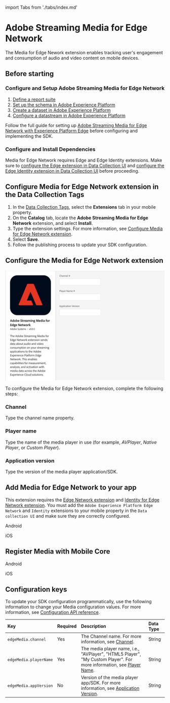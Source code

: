 import Tabs from './tabs/index.md'

# Adobe Streaming Media for Edge Network

The Media for Edge Nework extension enables tracking user's engagement and consumption of audio and video content on mobile devices.

## Before starting

### Configure and Setup Adobe Streaming Media for Edge Network

1. [Define a report suite](https://experienceleague.adobe.com/docs/media-analytics/using/implementation/implementation-edge.html#define-a-report-suite)
2. [Set up the schema in Adobe Experience Platform](https://experienceleague.adobe.com/docs/media-analytics/using/implementation/implementation-edge.html#set-up-the-schema-in-adobe-experience-platform)
3. [Create a dataset in Adobe Experience Platform](https://experienceleague.adobe.com/docs/media-analytics/using/implementation/implementation-edge.html#create-a-dataset-in-adobe-experience-platform)
4. [Configure a datastream in Adobe Experience Platform](https://experienceleague.adobe.com/docs/media-analytics/using/implementation/implementation-edge.html#configure-a-datastream-in-adobe-experience-platform)

Follow the full guide for setting up [Adobe Streaming Media for Edge Network with Experience Platform Edge](https://experienceleague.adobe.com/docs/media-analytics/using/implementation/media-sdk/setup/implementation-edge.html) before configuring and implementing the SDK.

### Configure and Install Dependencies

Media for Edge Network requires Edge and Edge Identity extensions. Make sure to [configure the Edge extension in Data Collection UI](https://developer.adobe.com/client-sdks/documentation/edge-network/#configure-the-edge-network-extension-in-data-collection-ui) and [configure the Edge Identity extension in Data Collection UI](https://developer.adobe.com/client-sdks/documentation/identity-for-edge-network/#configure-the-identity-extension-in-the-data-collection-ui) before proceeding.

## Configure Media for Edge Network extension in the Data Collection Tags

1. In the [Data Collection Tags](https://experience.adobe.com/#/data-collection/tags), select the **Extensions** tab in your mobile property.
2. On the **Catalog** tab, locate the **Adobe Streaming Media for Edge Network** extension, and select **Install**.
3. Type the extension settings. For more information, see [Configure Media for Edge Network extension](#configure-the-media-for-edge-network-extension).
4. Select **Save**.
5. Follow the publishing process to update your SDK configuration.

## Configure the Media for Edge Network extension

<InlineAlert variant="info" slots="text"/>

![Adobe Streaming Media for Edge Network Extension Configuration](./assets/index/configuration.png)

To configure the Media for Edge Network extension, complete the following steps:

### Channel

Type the channel name property.

### Player name

Type the name of the media player in use (for example, _AVPlayer_, _Native Player_, or _Custom Player_).

### Application version

Type the version of the media player application/SDK.

## Add Media for Edge Network to your app

<InlineAlert variant="info" slots="text"/>

This extension requires the [Edge Network extension](../edge-network/index.md) and [Identity for Edge Network extension](../identity-for-edge-network/index.md). You must add the `Adobe Experience Platform Edge Network` and `Identity` extensions to your mobile property in the `Data collection UI` and make sure they are correctly configured.

<TabsBlock orientation="horizontal" slots="heading, content" repeat="2"/>

Android

<Tabs query="platform=android&task=add"/>

iOS

<Tabs query="platform=ios&task=add"/>

## Register Media with Mobile Core

<TabsBlock orientation="horizontal" slots="heading, content" repeat="2"/>

Android

<Tabs query="platform=android&task=register"/>

iOS

<Tabs query="platform=ios&task=register"/>

## Configuration keys

To update your SDK configuration programmatically, use the following information to change your Media configuration values. For more information, see [Configuration API reference](../mobile-core/configuration/api-reference.md).

| Key | Required | Description | Data Type |
| :--- | :--- | :--- | :--- |
| `edgeMedia.channel` | Yes | The Channel name. For more information, see [Channel](#channel). | String |
| `edgeMedia.playerName` | Yes | The media player name, i.e., "AVPlayer", "HTML5 Player", "My Custom Player". For more information, see [Player Name](#player-name). | String |
| `edgeMedia.appVersion` | No | Version of the media player app/SDK. For more information, see [Application Version](#application-version). | String |
